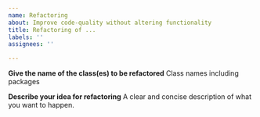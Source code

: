 ```yaml
---
name: Refactoring
about: Improve code-quality without altering functionality
title: Refactoring of ...
labels: ''
assignees: ''

---
```


**Give the name of the class(es) to be refactored**
Class names including packages

**Describe your idea for refactoring**
A clear and concise description of what you want to happen.
